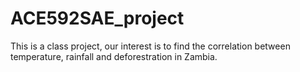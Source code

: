 # ACE592SAE_project
This is a class project, our interest is to find the correlation between temperature, rainfall and deforestration in Zambia.
